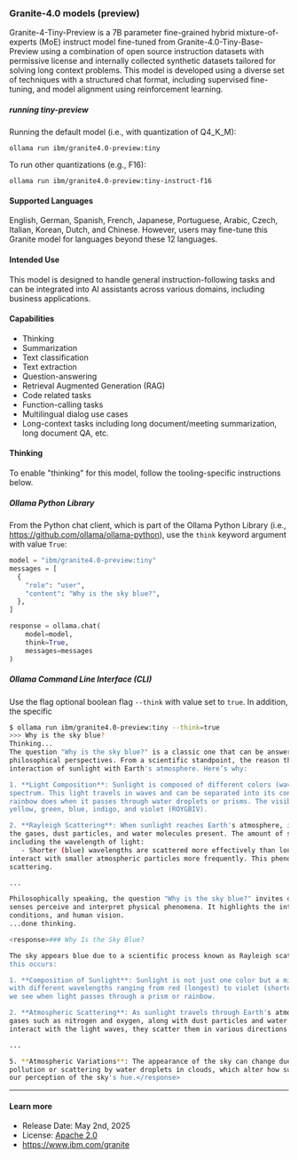 ### Granite-4.0 models (preview)

Granite-4-Tiny-Preview is a 7B parameter fine-grained hybrid mixture-of-experts (MoE) instruct model fine-tuned from Granite-4.0-Tiny-Base-Preview using a combination of open source instruction datasets with permissive license and internally collected synthetic datasets tailored for solving long context problems. This model is developed using a diverse set of techniques with a structured chat format, including supervised fine-tuning, and model alignment using reinforcement learning.

##### running tiny-preview

Running the default model (i.e., with quantization of Q4_K_M):

```
ollama run ibm/granite4.0-preview:tiny
```

To run other quantizations (e.g., F16):

```
ollama run ibm/granite4.0-preview:tiny-instruct-f16
```

#### Supported Languages

English, German, Spanish, French, Japanese, Portuguese, Arabic, Czech, Italian, Korean, Dutch, and Chinese. However, users may fine-tune this Granite model for languages beyond these 12 languages.

#### Intended Use

This model is designed to handle general instruction-following tasks and can be integrated into AI assistants across various domains, including business applications.

#### Capabilities

- Thinking
- Summarization
- Text classification
- Text extraction
- Question-answering
- Retrieval Augmented Generation (RAG)
- Code related tasks
- Function-calling tasks
- Multilingual dialog use cases
- Long-context tasks including long document/meeting summarization, long document QA, etc.

#### Thinking

To enable "thinking" for this model, follow the tooling-specific instructions below.

##### Ollama Python Library

From the Python chat client, which is part of the Ollama Python Library (i.e., https://github.com/ollama/ollama-python), use the `think` keyword argument with value `True`:

```python
model = "ibm/granite4.0-preview:tiny"
messages = [
  {
    "role": "user",
    "content": "Why is the sky blue?",
  },
]

response = ollama.chat(
    model=model,
    think=True,
    messages=messages
)
```

##### Ollama Command Line Interface (CLI)

Use the flag optional boolean flag `--think` with value set to `true`.  In addition, the specific

```bash
$ ollama run ibm/granite4.0-preview:tiny --think=true
>>> Why is the sky blue?
Thinking...
The question "Why is the sky blue?" is a classic one that can be answered from both scientific and
philosophical perspectives. From a scientific standpoint, the reason the sky appears blue is due to the
interaction of sunlight with Earth's atmosphere. Here’s why:

1. **Light Composition**: Sunlight is composed of different colors (wavelengths), which together form a
spectrum. This light travels in waves and can be separated into its constituent wavelengths, much like a
rainbow does when it passes through water droplets or prisms. The visible spectrum includes red, orange,
yellow, green, blue, indigo, and violet (ROYGBIV).

2. **Rayleigh Scattering**: When sunlight reaches Earth's atmosphere, it is scattered in all directions by
the gases, dust particles, and water molecules present. The amount of scattering depends on several factors,
including the wavelength of light:
   - Shorter (blue) wavelengths are scattered more effectively than longer (red) wavelengths because they
interact with smaller atmospheric particles more frequently. This phenomenon is known as Rayleigh
scattering.

...

Philosophically speaking, the question "Why is the sky blue?" invites deeper contemplation about how our
senses perceive and interpret physical phenomena. It highlights the interplay between light, atmospheric
conditions, and human vision.
...done thinking.

<response>### Why Is the Sky Blue?

The sky appears blue due to a scientific process known as Rayleigh scattering. Here's a breakdown of why
this occurs:

1. **Composition of Sunlight**: Sunlight is not just one color but a mixture of all visible colors, each
with different wavelengths ranging from red (longest) to violet (shortest). These colors form the spectrum
we see when light passes through a prism or rainbow.

2. **Atmospheric Scattering**: As sunlight travels through Earth's atmosphere, it encounters molecules of
gases such as nitrogen and oxygen, along with dust particles and water droplets. When these tiny particles
interact with the light waves, they scatter them in various directions.

...

5. **Atmospheric Variations**: The appearance of the sky can change due to atmospheric conditions like
pollution or scattering by water droplets in clouds, which alter how sunlight is dispersed and thus affect
our perception of the sky's hue.</response>
```

---

#### Learn more

- Release Date: May 2nd, 2025
- License: [Apache 2.0](https://www.apache.org/licenses/LICENSE-2.0)
- https://www.ibm.com/granite
